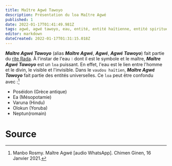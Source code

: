 ```yaml
---
title: Maître Agwé Tawoyo
description: Présentation du loa Maître Agwé
published: 1
date: 2022-01-17T01:41:49.981Z
tags: agwé, agwé tawoyo, eau, entité, entité haïtienne, entité spirituelle, entité vaudou, entité vaudou haïtienne, esprit, esprit de l'eau, esprit primordial, haïtien, loa, loa de l'eau, loa primordial, maître agwé, maître agwé tawoyo, religion vaudou, spiritualité, spiritualité afro-caribéenne, spiritualité haïtienne, spiritualité vaudou, tawoyo, vaudou haïtien
editor: markdown
dateCreated: 2022-01-17T01:31:15.018Z
---
```


 ***Maître Agwé Tawoyo*** (alias ***Maître Agwé***, ***Agwé***, ***Agwé Tawoyo***) fait partie du [rite Rada](/encyclopedie/culte/vaudou-haitien/rite/rada). À l'instar de l'eau :droplet: dont il est le symbole et le maître, ***Maître Agwé Tawoyo*** est un `loa` puissant. En effet, l'eau est le lien entre l'homme et le divin, le visible et l'invisible.
 Dans le `vaudou haïtien`, ***Maître Agwé Tawoyo*** fait partie des entités universelles. Ce `loa` peut être confondu avec :[^1]
* Poséidon (Grèce antique)
* Ea (Mésopotamie)
* Varuna (Hindu)
* Olokun (Yoruba)
* Neptun(romain)

# Source

[^1]: Manbo Rosmy. Maître Agwé [audio WhatsApp]. Chimen Ginen, 16 Janvier 2021.